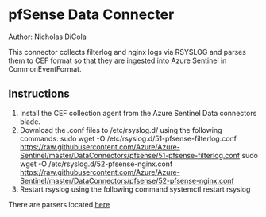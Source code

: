 # pfSense Data Connecter
Author: Nicholas DiCola

This connector collects filterlog and nginx logs via RSYSLOG and parses them to CEF format so that they are ingested into Azure Sentinel in CommonEventFormat.

## Instructions
1. Install the CEF collection agent from the Azure Sentinel Data connectors blade.
2. Download the .conf files to /etc/rsyslog.d/ using the following commands:
sudo wget -O /etc/rsyslog.d/51-pfsense-filterlog.conf https://raw.githubusercontent.com/Azure/Azure-Sentinel/master/DataConnectors/pfsense/51-pfsense-filterlog.conf
sudo wget -O /etc/rsyslog.d/52-pfsense-nginx.conf https://raw.githubusercontent.com/Azure/Azure-Sentinel/master/DataConnectors/pfsense/52-pfsense-nginx.conf
3. Restart rsyslog using the following command
systemctl restart rsyslog

There are parsers located [here](https://github.com/Azure/Azure-Sentinel/tree/master/Parsers/pfsense)